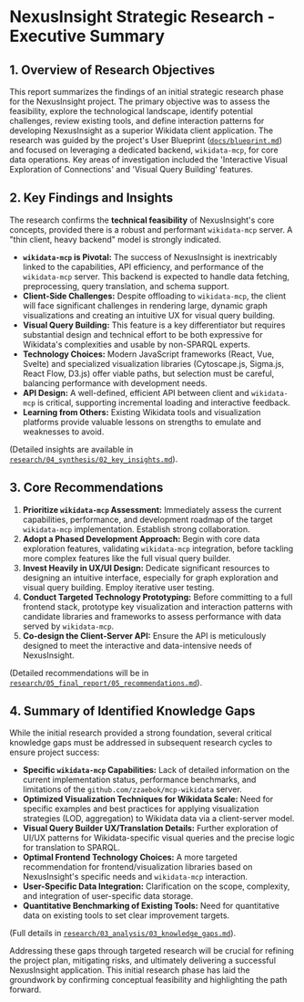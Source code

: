 # NexusInsight Strategic Research - Executive Summary

## 1. Overview of Research Objectives

This report summarizes the findings of an initial strategic research phase for the NexusInsight project. The primary objective was to assess the feasibility, explore the technological landscape, identify potential challenges, review existing tools, and define interaction patterns for developing NexusInsight as a superior Wikidata client application. The research was guided by the project's User Blueprint ([`docs/blueprint.md`](../../../docs/blueprint.md)) and focused on leveraging a dedicated backend, `wikidata-mcp`, for core data operations. Key areas of investigation included the 'Interactive Visual Exploration of Connections' and 'Visual Query Building' features.

## 2. Key Findings and Insights

The research confirms the **technical feasibility** of NexusInsight's core concepts, provided there is a robust and performant `wikidata-mcp` server. A "thin client, heavy backend" model is strongly indicated.

*   **`wikidata-mcp` is Pivotal:** The success of NexusInsight is inextricably linked to the capabilities, API efficiency, and performance of the `wikidata-mcp` server. This backend is expected to handle data fetching, preprocessing, query translation, and schema support.
*   **Client-Side Challenges:** Despite offloading to `wikidata-mcp`, the client will face significant challenges in rendering large, dynamic graph visualizations and creating an intuitive UX for visual query building.
*   **Visual Query Building:** This feature is a key differentiator but requires substantial design and technical effort to be both expressive for Wikidata's complexities and usable by non-SPARQL experts.
*   **Technology Choices:** Modern JavaScript frameworks (React, Vue, Svelte) and specialized visualization libraries (Cytoscape.js, Sigma.js, React Flow, D3.js) offer viable paths, but selection must be careful, balancing performance with development needs.
*   **API Design:** A well-defined, efficient API between client and `wikidata-mcp` is critical, supporting incremental loading and interactive feedback.
*   **Learning from Others:** Existing Wikidata tools and visualization platforms provide valuable lessons on strengths to emulate and weaknesses to avoid.

(Detailed insights are available in [`research/04_synthesis/02_key_insights.md`](../04_synthesis/02_key_insights.md)).

## 3. Core Recommendations

1.  **Prioritize `wikidata-mcp` Assessment:** Immediately assess the current capabilities, performance, and development roadmap of the target `wikidata-mcp` implementation. Establish strong collaboration.
2.  **Adopt a Phased Development Approach:** Begin with core data exploration features, validating `wikidata-mcp` integration, before tackling more complex features like the full visual query builder.
3.  **Invest Heavily in UX/UI Design:** Dedicate significant resources to designing an intuitive interface, especially for graph exploration and visual query building. Employ iterative user testing.
4.  **Conduct Targeted Technology Prototyping:** Before committing to a full frontend stack, prototype key visualization and interaction patterns with candidate libraries and frameworks to assess performance with data served by `wikidata-mcp`.
5.  **Co-design the Client-Server API:** Ensure the API is meticulously designed to meet the interactive and data-intensive needs of NexusInsight.

(Detailed recommendations will be in [`research/05_final_report/05_recommendations.md`](05_recommendations.md)).

## 4. Summary of Identified Knowledge Gaps

While the initial research provided a strong foundation, several critical knowledge gaps must be addressed in subsequent research cycles to ensure project success:

*   **Specific `wikidata-mcp` Capabilities:** Lack of detailed information on the current implementation status, performance benchmarks, and limitations of the `github.com/zzaebok/mcp-wikidata` server.
*   **Optimized Visualization Techniques for Wikidata Scale:** Need for specific examples and best practices for applying visualization strategies (LOD, aggregation) to Wikidata data via a client-server model.
*   **Visual Query Builder UX/Translation Details:** Further exploration of UI/UX patterns for Wikidata-specific visual queries and the precise logic for translation to SPARQL.
*   **Optimal Frontend Technology Choices:** A more targeted recommendation for frontend/visualization libraries based on NexusInsight's specific needs and `wikidata-mcp` interaction.
*   **User-Specific Data Integration:** Clarification on the scope, complexity, and integration of user-specific data storage.
*   **Quantitative Benchmarking of Existing Tools:** Need for quantitative data on existing tools to set clear improvement targets.

(Full details in [`research/03_analysis/03_knowledge_gaps.md`](../03_analysis/03_knowledge_gaps.md)).

Addressing these gaps through targeted research will be crucial for refining the project plan, mitigating risks, and ultimately delivering a successful NexusInsight application. This initial research phase has laid the groundwork by confirming conceptual feasibility and highlighting the path forward.